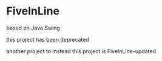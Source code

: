 # FiveInLine
based on Java Swing 

this project has been deprecated

another project to instead this project is FiveInLine-updated

